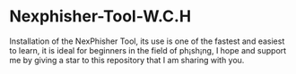# Nexphisher-Tool-W.C.H
Installation of the NexPhisher Tool, its use is one of the fastest and easiest to learn, it is ideal for beginners in the field of ph¡sh¡ng, I hope and support me by giving a star to this repository that I am sharing with you.
